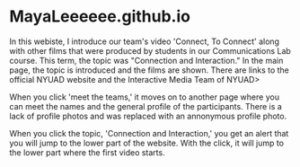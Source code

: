 # MayaLeeeeee.github.io

In this webiste, I introduce our team's video 'Connect, To Connect' along with other films that were produced by students in our Communications Lab course. This term, the topic was "Connection and Interaction." In the main page, the topic is introduced and the films are shown. There are links to the official NYUAD website and the Interactive Media Team of NYUAD> 

When you click 'meet the teams,' it moves on to another page where you can meet the names and the general profile of the participants. There is a lack of profile photos and was replaced with an annonymous profile photo. 

When you click the topic, 'Connection and Interaction,' you get an alert that you will jump to the lower part of the website. With the click, it will jump to the lower part where the first video starts. 

